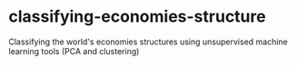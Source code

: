 # classifying-economies-structure
 Classifying the world's economies structures using unsupervised machine learning tools (PCA and clustering)

